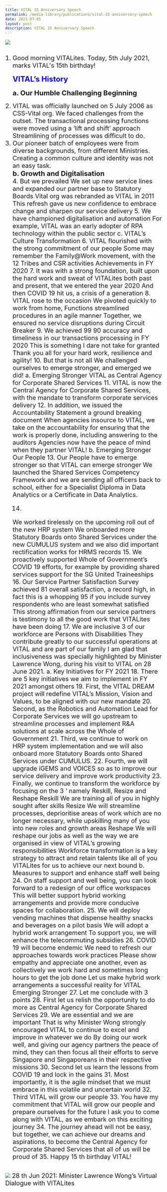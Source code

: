 ```yaml
---
title: VITAL 15 Anniversary Speech
permalink: /media-library/publications/vital-15-anniversary-speech
date: 2021-07-05
layout: post
description: VITAL 15 Anniversary Speech
---
```

<img src="/images/Media/VITAL-15-Anniversary_1.png" />	
</div>
<div>&nbsp;&nbsp;</div>
<ol>
<div style="font-size: 20px;">
<li>Good morning VITALites. Today, 5th July 2021, marks VITAL's 15th birthday!</li>
</div>
<div>&nbsp;&nbsp;</div>
<div style="font-size: 24px;color:blue;">
<b>VITAL’s History</b>
</div>
<div>&nbsp;&nbsp;</div>
<div style="font-size: 22px;">
<b>a. Our Humble Challenging Beginning</b>
</div>
<div>&nbsp;&nbsp;</div>
<div style="font-size: 20px;">
<li>VITAL was officially launched on 5 July 2006 as CSS-Vital org. We faced challenges from the outset. The transactional processing functions were moved using a ‘lift and shift’ approach Streamlining of processes was difficult to do.</li>
</div>
<div style="font-size: 20px;">
<li>Our pioneer batch of employees were from diverse
backgrounds, from different Ministries. Creating a common culture and identity was not an easy task.</li>
<div style="font-size: 22px;">
<b>b. Growth and Digitalisation</b>
</div>
4.
But we prevailed We set up new service lines and
expanded our partner base to Statutory Boards Vital org
was rebranded as VITAL in 2011 This refresh gave us new
confidence to embrace change and sharpen our service
delivery
5.
We have championed digitalisation and automation For
example, VITAL was an early adopter of RPA technology
within the public sector
c.
VITAL’s Culture Transformation
6.
VITAL flourished with the strong commitment of our people
Some may remember the Family@Work movement, with
the 12 Tribes and CSR activities
Achievements
in FY 2020
7.
It was with a strong foundation, built upon the hard work and
sweat of VITALites both past and present, that we entered
the year 2020 And then COVID 19 hit us, a crisis of a
generation
8.
VITAL rose to the occasion We pivoted quickly to work from
home, Functions streamlined procedures in an agile
manner Together, we ensured no service disruptions
during Circuit Breaker
9.
We achieved 99 90 accuracy and timeliness in our
transactions processing in FY 2020 This is something I
dare not take for granted Thank you all for your hard work,
resilience and agility!
10.
But that is not all We challenged ourselves to emerge
stronger, and emerged we did!
a.
Emerging Stronger VITAL as Central Agency for
Corporate Shared Services
11.
VITAL is now the Central Agency for Corporate Shared
Services, with the mandate to transform corporate services
delivery
12.
In addition, we issued the Accountability Statement a
ground breaking document When agencies insource to
VITAL, we take on the accountability for ensuring that the
work is properly done, including answering to the auditors
Agencies now have the peace of mind when they partner
VITAL!
b.
Emerging Stronger Our People
13.
Our People have to emerge stronger so that VITAL can
emerge stronger We launched the Shared Services
Competency Framework and we are sending all officers
back to school, either for a Specialist Diploma in Data
Analytics or a Certificate in Data Analytics.

14.
We worked tirelessly on the upcoming roll out of the new
HRP system We onboarded more Statutory Boards onto
Shared Services under the new CUMULUS system and we
also did important rectification works for HRMS records
15.
We proactively supported Whole of Government’s COVID
19 efforts, for example by providing shared services support
for the SG United Traineeships
16.
Our Service Partner Satisfaction Survey achieved 81
overall satisfaction, a record high, in fact this is a whopping
95 if you include survey respondents who are least
somewhat satisfied This strong affirmation from our service
partners is testimony to all the good work that VITALites
have been doing
17.
We are inclusive 3 of our workforce are Persons with
Disabilities They contribute greatly to our successful
operations at VITAL and are part of our family I am glad
that inclusiveness was specially highlighted by Minister
Lawrence Wong, during his visit to VITAL on 28 June 2021.
a.
Key Initiatives for FY 2021
18.
There are 5 key initiatives we aim to implement in FY 2021
amongst others
19.
First, the VITAL DREAM project will redefine VITAL’s
Mission, Vision and Values, to be aligned with our new
mandate
20.
Second, as the Robotics and Automation Lead for
Corporate Services we will go upstream to streamline
processes and implement R&A solutions at scale across the
Whole of Government
21.
Third, we continue to work on HRP system
implementation and we will also onboard more Statutory
Boards onto Shared Services under CUMULUS.
22.
Fourth, we will upgrade iGEMS and VOICES so as to
improve our service delivery and improve work productivity
23.
Finally, we continue to transform the workforce by
focusing on the 3 ‘ namely Reskill, Resize and Reshape
Reskill We are training all of you in highly sought after
skills Resize We will streamline processes, deprioritise
areas of work which are no longer necessary, while
upskilling many of you into new roles and growth areas
Reshape We will reshape our jobs as well as the way we
are organised in view of VITAL’s growing responsibilities
Workforce transformation is a key strategy to attract and
retain talents like all of you VITALites for us to achieve our
next bound
b.
Measures to support and enhance staff well being
24.
On staff support and well being, you can look forward to a
redesign of our office workspaces This will better
support hybrid working arrangements and provide more
conducive spaces for collaboration.
25.
We will deploy vending machines that dispense healthy
snacks and beverages on a pilot basis We will adopt a
hybrid work arrangement To support you, we will enhance
the telecommuting subsidies
26.
COVID 19 will become endemic We need to refresh our
approaches towards work practices Please show empathy
and appreciate one another, even as collectively we work
hard and sometimes long hours to get the job done Let us
make hybrid work arrangements a successful reality for
VITAL
Emerging
Stronger
27.
Let me conclude with 3 points
28.
First let us relish the opportunity to do more as Central
Agency for Corporate Shared Services
29.
We are essential and we are important That is why
Minister Wong strongly encouraged VITAL to continue to
excel and improve in whatever we do By doing our work
well, and giving our agency partners the peace of mind,
they can then focus all their efforts to serve Singapore and
Singaporeans in their respective missions
30.
Second let us learn the lessons from COVID 19 and lock
in the gains
31.
Most importantly, it is the agile mindset that we must
embrace in this volatile and uncertain world
32.
Third VITAL will grow our people
33.
You have my commitment that VITAL will grow our people
and prepare ourselves for the future I ask you to come
along with VITAL, as we embark on this exciting journey
34.
The journey ahead will not be easy, but together, we can
achieve our dreams and aspirations, to become the Central
Agency for Corporate Shared Services that all of us will be
proud of
35.
Happy 15 th birthday VITAL!
</ol>
</div>
<div>&nbsp;&nbsp;</div>
<div style="font-size: 20px;">
<img src="/images/Media/VITAL-15-Anniversary_2.png" />	
28 th Jun 2021:
Minister Lawrence Wong’s Virtual Dialogue with
VITALites
	</div>